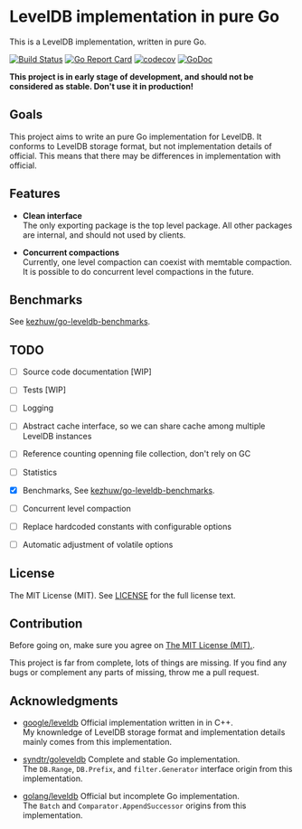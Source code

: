 # LevelDB implementation in pure Go
This is a LevelDB implementation, written in pure Go.

[![Build Status](https://travis-ci.org/kezhuw/leveldb.svg?branch=master)](https://travis-ci.org/kezhuw/leveldb)
[![Go Report Card](https://goreportcard.com/badge/github.com/kezhuw/leveldb)](https://goreportcard.com/report/github.com/kezhuw/leveldb)
[![codecov](https://codecov.io/gh/kezhuw/leveldb/branch/master/graph/badge.svg)](https://codecov.io/gh/kezhuw/leveldb)
[![GoDoc](https://godoc.org/github.com/kezhuw/leveldb?status.svg)](http://godoc.org/github.com/kezhuw/leveldb)

**This project is in early stage of development, and should not be considered as stable. Don't use it in production!**


## Goals
This project aims to write an pure Go implementation for LevelDB. It conforms to LevelDB storage format, but not
implementation details of official. This means that there may be differences in implementation with official.


## Features

- **Clean interface**  
The only exporting package is the top level package. All other packages are internal, and should not used by clients.

- **Concurrent compactions**  
Currently, one level compaction can coexist with memtable compaction. It is possible to do concurrent level compactions
in the future.


## Benchmarks
See [kezhuw/go-leveldb-benchmarks][go-leveldb-benchmarks].

## TODO
- [ ] Source code documentation [WIP]
- [ ] Tests [WIP]
- [ ] Logging
- [ ] Abstract cache interface, so we can share cache among multiple LevelDB instances
- [ ] Reference counting openning file collection, don't rely on GC
- [ ] Statistics
- [x] Benchmarks, See [kezhuw/go-leveldb-benchmarks][go-leveldb-benchmarks].
- [ ] Concurrent level compaction
- [ ] Replace hardcoded constants with configurable options
- [ ] Automatic adjustment of volatile options


## License
The MIT License (MIT). See [LICENSE](LICENSE) for the full license text.


## Contribution
Before going on, make sure you agree on [The MIT License (MIT).](LICENSE).

This project is far from complete, lots of things are missing. If you find any bugs or complement any parts of missing,
throw me a pull request.


## Acknowledgments
* [google/leveldb](https://github.com/google/leveldb) Official implementation written in in C++.  
  My knownledge of LevelDB storage format and implementation details mainly comes from this implementation.

* [syndtr/goleveldb](https://github.com/syndtr/goleveldb) Complete and stable Go implementation.  
  The `DB.Range`, `DB.Prefix`, and `filter.Generator` interface origin from this implementation.

* [golang/leveldb](https://github.com/golang/leveldb) Official but incomplete Go implementation.  
  The `Batch` and `Comparator.AppendSuccessor` origins from this implementation.

[go-leveldb-benchmarks]: https://github.com/kezhuw/go-leveldb-benchmarks

